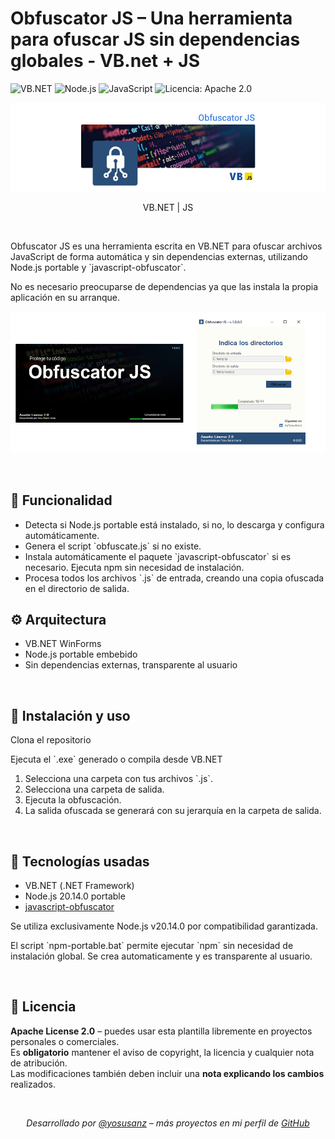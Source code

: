 <h1>Obfuscator JS – Una herramienta para ofuscar JS sin dependencias globales - VB.net + JS</h1>
<p>
	<img src="https://img.shields.io/badge/VB.NET-512BD4?logo=dotnet&logoColor=white&style=flat" alt="VB.NET" />
	<img src="https://img.shields.io/badge/Node.js-339933?logo=node.js&logoColor=white&style=flat" alt="Node.js" />
	<img src="https://img.shields.io/badge/JavaScript-F7DF1E?logo=javascript&logoColor=black&style=flat" alt="JavaScript" />
	<img src="https://img.shields.io/badge/licencia-Apache%202.0-green?style=flat-square" alt="Licencia: Apache 2.0">
</p>

<section>
  <img src="https://github.com/yosusanz/yosusanz/blob/main/images/obfuscatorJS/banner.png?raw=true" alt="Obfuscator JS" width="846"/>
  <p align="center">VB.NET | JS</p>
  <br>
  <p>Obfuscator JS es una herramienta escrita en VB.NET para ofuscar archivos JavaScript de forma automática y sin dependencias externas, utilizando Node.js portable y `javascript-obfuscator`.</p>
  <p>No es necesario preocuparse de dependencias ya que las instala la propia aplicación en su arranque.</p>
  <img src="https://github.com/yosusanz/yosusanz/blob/main/images/obfuscatorJS/screenshots.png?raw=true" alt="Obfuscator JS - pantalla splashscreen y aplicación" width="846"/>
  <br>
  <br>

  <br>
  <h2>🧠 Funcionalidad</h2>
	<ul>
		<li>Detecta si Node.js portable está instalado, si no, lo descarga y configura automáticamente.</li>
		<li>Genera el script `obfuscate.js` si no existe.</li>
		<li>Instala automáticamente el paquete `javascript-obfuscator` si es necesario. Ejecuta npm sin necesidad de instalación.</li>
		<li>Procesa todos los archivos `.js` de entrada, creando una copia ofuscada en el directorio de salida.</li>
	</ul>


  <h2>⚙️ Arquitectura</h2>
  <ul>
    <li>VB.NET WinForms</li>
    <li>Node.js portable embebido</li>
    <li>Sin dependencias externas, transparente al usuario</li>
  </ul>

  <br>
  <h2>🚀 Instalación y uso</h2>
	<p>Clona el repositorio</p>
	<p>Ejecuta el `.exe` generado o compila desde VB.NET</p>
	<ol>
		<li>Selecciona una carpeta con tus archivos `.js`.</li>
		<li>Selecciona una carpeta de salida.</li>
		<li>Ejecuta la obfuscación.</li>
		<li>La salida ofuscada se generará con su jerarquía en la carpeta de salida.</li>
	</ol>

  <br>
  <h2>🧩 Tecnologías usadas</h2>
  <ul>
    <li>VB.NET (.NET Framework)</li>
    <li>Node.js 20.14.0 portable</li>
    <li><a href="https://github.com/javascript-obfuscator/javascript-obfuscator">javascript-obfuscator</a></li>
  </ul>
  <p>Se utiliza exclusivamente Node.js v20.14.0 por compatibilidad garantizada.</p>
  <p>El script `npm-portable.bat` permite ejecutar `npm` sin necesidad de instalación global. Se crea automaticamente y es transparente al usuario.</p>


  <br>
  <h2>📄 Licencia</h2>
  <p>
    <strong>Apache License 2.0</strong> – puedes usar esta plantilla libremente en proyectos personales o comerciales.<br>
    Es <strong>obligatorio</strong> mantener el aviso de copyright, la licencia y cualquier nota de atribución.<br>
    Las modificaciones también deben incluir una <strong>nota explicando los cambios</strong> realizados.
  </p>

  <br>
  <p align="center"><i>Desarrollado por <a href="https://www.linkedin.com/in/yosusanz" target="_blank">@yosusanz</a> – más proyectos en mi perfil de <a href="https://github.com/yosusanz" target="_blank">GitHub</a></i></p>
</section>
